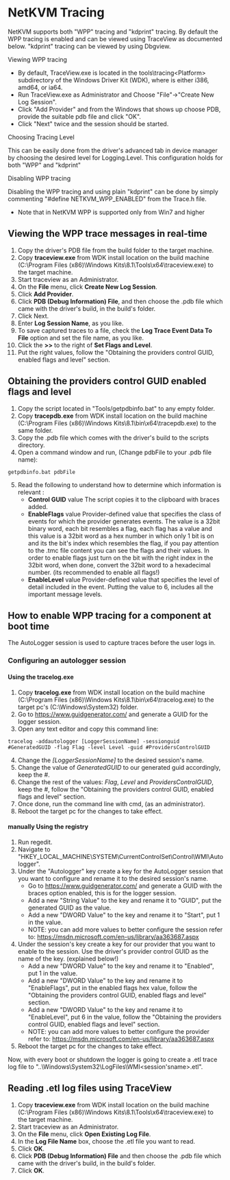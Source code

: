 # NetKVM Tracing #

NetKVM supports both "WPP" tracing and "kdprint" tracing. By default the WPP
tracing is enabled and can be viewed using TraceView as documented below. "kdprint"
tracing can be viewed by using Dbgview.

Viewing WPP tracing

* By default, TraceView.exe is located in the tools\tracing\<Platform> subdirectory
  of the Windows Driver Kit (WDK), where <Platform> is either i386, amd64, or ia64.
* Run TraceView.exe as Administrator and Choose "File"->"Create New Log Session".
* Click "Add Provider" and from the Windows that shows up choose PDB, provide
  the suitable pdb file and click "OK".
* Click "Next" twice and the session should be started.

Choosing Tracing Level

This can be easily done from the driver's advanced tab in device manager by
choosing the desired level for Logging.Level. This configuration holds for both
"WPP" and "kdprint"

Disabling WPP tracing

Disabling the WPP tracing and using plain "kdprint" can be done by simply commenting
"#define NETKVM_WPP_ENABLED" from the Trace.h file.

* Note that in NetKVM WPP is supported only from Win7 and higher

## Viewing the WPP trace messages in real-time ##

1. Copy the driver's PDB file from the build folder to the target machine.
2. Copy **traceview.exe** from WDK install location on the build machine (C:\Program Files (x86)\Windows Kits\8.1\Tools\x64\traceview.exe) to the target machine.
3. Start traceview as an Administrator.
4. On the **File** menu, click **Create New Log Session**.
5. Click **Add Provider**.
6. Click **PDB (Debug Information) File**, and then choose the .pdb file which came with the driver's build, in the build's folder.
7. Click Next.
8. Enter **Log Session Name**, as you like.
9. To save captured traces to a file, check the **Log Trace Event Data To File** option and set the file name, as you like.
10. Click the **>>** to the right of **Set Flags and Level**.
11. Put the right values, follow the "Obtaining the providers control GUID, enabled flags and level" section.

## Obtaining the providers control GUID enabled flags and level ##

1. Copy the script located in "Tools/getpdbinfo.bat" to any empty folder.
2. Copy **tracepdb.exe** from WDK install location on the build machine (C:\Program Files (x86)\Windows Kits\8.1\bin\x64\tracepdb.exe) to the same folder.
3. Copy the .pdb file which comes with the driver's build to the scripts directory.
4. Open a command window and run, (Change pdbFile to your .pdb file name):
```
getpdbinfo.bat pdbFile
```
5. Read the following to understand how to determine which information is relevant :
   - **Control GUID** value
     The script copies it to the clipboard with braces added.
   - **EnableFlags** value
     Provider-defined value that specifies the class of events for which the provider generates events.
     The value is a 32bit binary word, each bit resembles a flag, each flag has a value and this value is a 32bit word as a hex number in which only 1 bit is on and its the bit's index which resembles the flag, if you pay attention to the .tmc file content you can see the flags and their values.
     In order to enable flags just turn on the bit with the right index in the 32bit word, when done, convert the 32bit word to a hexadecimal number. (its recommended to enable all flags!)
   - **EnableLevel** value
     Provider-defined value that specifies the level of detail included in the event.
     Putting the value to 6, includes all the important message levels.

## How to enable WPP tracing for a component at boot time ##

The AutoLogger session is used to capture traces before the user logs in.

### Configuring an autologger session ###

#### Using the tracelog.exe ####

1. Copy **tracelog.exe** from WDK install location on the build machine (C:\Program Files (x86)\Windows Kits\8.1\bin\x64\tracelog.exe) to the target pc's (C:\Windows\System32) folder.
2. Go to https://www.guidgenerator.com/ and generate a GUID for the logger session.
3. Open any text editor and copy this command line:
```
tracelog -addautologger [LoggerSessionName] -sessionguid #GeneratedGUID -flag Flag -level Level -guid #ProvidersControlGUID
```
4. Change the _[LoggerSessionName]_ to the desired session's name.
5. Change the value of _GeneratedGUID_ to our generated guid accordingly, keep the #.
6. Change the rest of the values: _Flag_, _Level_ and _ProvidersControlGUID_, keep the #, follow the "Obtaining the providers control GUID, enabled flags and level" section.
7. Once done, run the command line with cmd, (as an administrator).
8. Reboot the target pc for the changes to take effect.

#### **manually** Using the registry ####

1. Run regedit.
2. Navigate to "HKEY_LOCAL_MACHINE\SYSTEM\CurrentControlSet\Control\WMI\Autologger".
3. Under the "Autologger" key create a key for the AutoLogger session that you want to configure and rename it to the desired session's name.
   - Go to https://www.guidgenerator.com/ and generate a GUID with the braces option enabled, this is for the logger session.
   - Add a new "String Value" to the key and rename it to "GUID", put the generated GUID as the value.
   - Add a new "DWORD Value" to the key and rename it to "Start", put 1 in the value.
   - NOTE: you can add more values to better configure the session refer to: https://msdn.microsoft.com/en-us/library/aa363687.aspx
4. Under the session's key create a key for our provider that you want to enable to the session. Use the driver's provider control GUID as the name of the key. (explained below!)
   - Add a new "DWORD Value" to the key and rename it to "Enabled", put 1 in the value.
   - Add a new "DWORD Value" to the key and rename it to "EnableFlags", put in the enabled flags hex value, follow the "Obtaining the providers control GUID, enabled flags and level" section.
   - Add a new "DWORD Value" to the key and rename it to "EnableLevel", put 6 in the value, follow the "Obtaining the providers control GUID, enabled flags and level" section.
   - NOTE: you can add more values to better configure the provider refer to: https://msdn.microsoft.com/en-us/library/aa363687.aspx
5. Reboot the target pc for the changes to take effect.

Now, with every boot or shutdown the logger is going to create a .etl trace log file to "..\Windows\System32\LogFiles\WMI\<session'sname>.etl".

## Reading .etl log files using TraceView ##

1. Copy **traceview.exe** from WDK install location on the build machine (C:\Program Files (x86)\Windows Kits\8.1\Tools\x64\traceview.exe) to the target machine.
2. Start traceview as an Administrator.
3. On the **File** menu, click **Open Existing Log File**.
4. In the **Log File Name** box, choose the .etl file you want to read.
5. Click **OK**.
6. Click **PDB (Debug Information) File** and then choose the .pdb file which came with the driver's build, in the build's folder.
7. Click **OK**.
